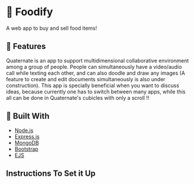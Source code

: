 # :pizza: Foodify

A web app to buy and sell food items!

## :tada: Features

Quaternate is an app to support multidimensional collaborative environment among a group of people. People can simultaneously have a video/audio call while texting each other, and can also doodle and draw any images (A feature to create and edit documents simultaneously is also under construction). This app is specially beneficial when you want to discuss ideas, because currently one has to switch between many apps, while this all can be done in Quaternate's cubicles with only a scroll !!

## :hammer: Built With

- [Node.js](https://nodejs.org/en/)
- [Express.js](https://expressjs.com/)
- [MongoDB](https://www.mongodb.com/)
- [Bootstrap](https://getbootstrap.com/)
- [EJS](https://ejs.co/)

## Instructions To Set it Up
